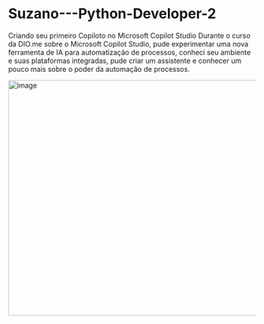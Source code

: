 # Suzano---Python-Developer-2

Criando seu primeiro Copiloto no Microsoft Copilot Studio
Durante o curso da DIO.me sobre o Microsoft Copilot Studio, pude experimentar uma nova ferramenta de IA para automatização de processos, conheci seu ambiente e suas plataformas integradas, pude criar um assistente e conhecer um pouco mais sobre o poder da automação de processos.

<img width="1734" height="478" alt="image" src="https://github.com/user-attachments/assets/8c8d318c-a0f1-46e4-b6e3-5c676775b541" />

